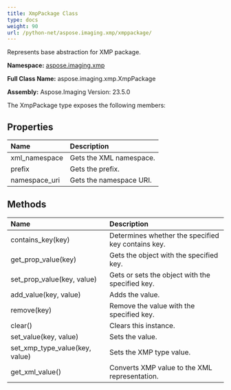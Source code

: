 ```yaml
---
title: XmpPackage Class
type: docs
weight: 90
url: /python-net/aspose.imaging.xmp/xmppackage/
---
```


Represents base abstraction for XMP package.

**Namespace:** [aspose.imaging.xmp](/imaging/python-net/aspose.imaging.xmp/)

**Full Class Name:** aspose.imaging.xmp.XmpPackage

**Assembly:**  Aspose.Imaging Version: 23.5.0

The XmpPackage type exposes the following members:
## **Properties**
|**Name**|**Description**|
| :- | :- |
|xml_namespace|Gets the XML namespace.|
|prefix|Gets the prefix.|
|namespace_uri|Gets the namespace URI.|
## **Methods**
|**Name**|**Description**|
| :- | :- |
|contains_key(key)|Determines whether the specified key contains key.|
|get_prop_value(key)|Gets the object with the specified key.|
|set_prop_value(key, value)|Gets or sets the object with the specified key.|
|add_value(key, value)|Adds the value.|
|remove(key)|Remove the value with the specified key.|
|clear()|Clears this instance.|
|set_value(key, value)|Sets the value.|
|set_xmp_type_value(key, value)|Sets the XMP type value.|
|get_xml_value()|Converts XMP value to the XML representation.|

